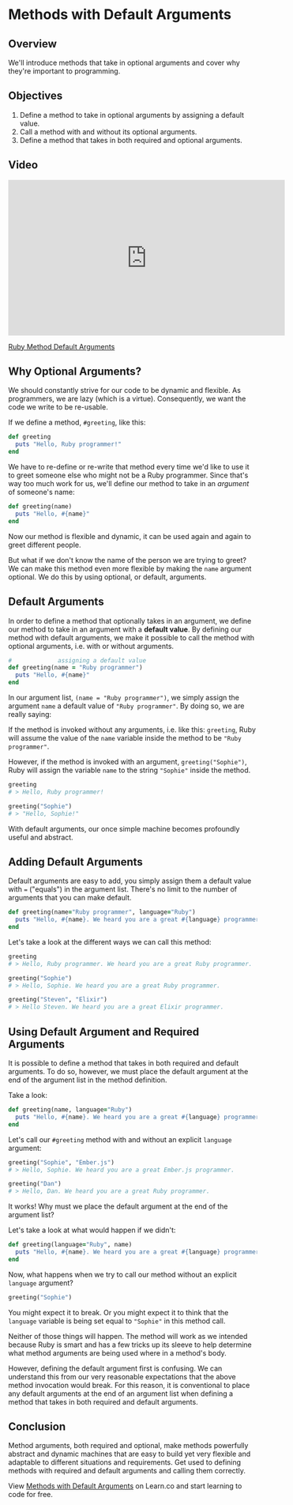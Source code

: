 # Methods with Default Arguments

## Overview

We'll introduce methods that take in optional arguments and cover why they're important to programming. 

## Objectives

1. Define a method to take in optional arguments by assigning a default value. 
2. Call a method with and without its optional arguments. 
3. Define a method that takes in both required and optional arguments.

## Video
<iframe width="560" height="315" src="https://www.youtube.com/embed/BymDzQ9yIs8?rel=0&modestbranding=1" frameborder="0" allowfullscreen></iframe><p><a href="https://www.youtube.com/watch?v=BymDzQ9yIs8">Ruby Method Default Arguments</a></p>

## Why Optional Arguments?

We should constantly strive for our code to be dynamic and flexible. As programmers, we are lazy (which is a virtue). Consequently, we want the code we write to be re-usable. 

If we define a method, `#greeting`, like this:

```ruby
def greeting
  puts "Hello, Ruby programmer!"
end
```

We have to re-define or re-write that method every time we'd like to use it to greet someone else who might not be a Ruby programmer. Since that's way too much work for us,  we'll define our method to take in an *argument* of someone's name:

```ruby
def greeting(name)
  puts "Hello, #{name}"
end
```

Now our method is flexible and dynamic, it can be used again and again to greet different people. 

But what if we don't know the name of the person we are trying to greet? We can make this method even more flexible by making the `name` argument optional. We do this by using optional, or default, arguments. 

## Default Arguments

In order to define a method that optionally takes in an argument, we define our method to take in an argument with a **default value**. By defining our method with default arguments, we make it possible to call the method with optional arguments, i.e. with or without arguments. 

```ruby
#             assigning a default value
def greeting(name = "Ruby programmer")
  puts "Hello, #{name}"
end
```

In our argument list, `(name = "Ruby programmer")`, we simply assign the argument `name` a default value of `"Ruby programmer"`. By doing so, we are really saying:

If the method is invoked without any arguments, i.e. like this: `greeting`, Ruby will assume the value of the `name` variable inside the method to be `"Ruby programmer"`. 

However, if the method is invoked with an argument, `greeting("Sophie")`, Ruby will assign the variable `name` to the string `"Sophie"` inside the method. 

```ruby
greeting
# > Hello, Ruby programmer!

greeting("Sophie")
# > "Hello, Sophie!"
```

With default arguments, our once simple machine becomes profoundly useful and abstract.

## Adding Default Arguments

Default arguments are easy to add, you simply assign them a default value with `=` ("equals") in the argument list. There's no limit to the number of arguments that you can make default.

```ruby
def greeting(name="Ruby programmer", language="Ruby")
  puts "Hello, #{name}. We heard you are a great #{language} programmer."
end
```

Let's take a look at the different ways we can call this method:

```ruby
greeting
# > Hello, Ruby programmer. We heard you are a great Ruby programmer. 

greeting("Sophie")
# > Hello, Sophie. We heard you are a great Ruby programmer. 

greeting("Steven", "Elixir")
# > Hello Steven. We heard you are a great Elixir programmer.
```

## Using Default Argument and Required Arguments

It is possible to define a method that takes in both required and default arguments. To do so, however, we must place the default argument at the end of the argument list in the method definition. 

Take a look:

```ruby
def greeting(name, language="Ruby")
  puts "Hello, #{name}. We heard you are a great #{language} programmer."
end
```

Let's call our `#greeting` method with and without an explicit `language` argument:

```ruby
greeting("Sophie", "Ember.js")
# > Hello, Sophie. We heard you are a great Ember.js programmer. 

greeting("Dan")
# > Hello, Dan. We heard you are a great Ruby programmer.
```

It works! Why must we place the default argument at the end of the argument list?

Let's take a look at what would happen if we didn't:

```ruby
def greeting(language="Ruby", name)
  puts "Hello, #{name}. We heard you are a great #{language} programmer."
end
```

Now, what happens when we try to call our method without an explicit `language` argument?

```ruby
greeting("Sophie")
```
You might expect it to break. Or you might expect it to think that the `language` variable is being set equal to `"Sophie"` in this method call. 

Neither of those things will happen. The method will work as we intended because Ruby is smart and has a few tricks up its sleeve to help determine what method arguments are being used where in a method's body. 

However, defining the default argument first is confusing. We can understand this from our very reasonable expectations that the above method invocation would break. For this reason, it is conventional to place any default arguments at the end of an argument list when defining a method that takes in both required and default arguments. 

## Conclusion

Method arguments, both required and optional, make methods powerfully abstract and dynamic machines that are easy to build yet very flexible and adaptable to different situations and requirements. Get used to defining methods with required and default arguments and calling them correctly.

<p data-visibility='hidden'>View <a href='https://learn.co/lessons/methods-default-arguments' title='Methods with Default Arguments'>Methods with Default Arguments</a> on Learn.co and start learning to code for free.</p>
